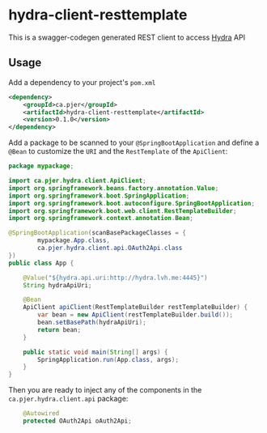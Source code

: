 # hydra-client-resttemplate

This is a swagger-codegen generated REST client to access [Hydra](https://github.com/ory/hydra) API

## Usage

Add a dependency to your project's `pom.xml` 

```xml
<dependency>
    <groupId>ca.pjer</groupId>
    <artifactId>hydra-client-resttemplate</artifactId>
    <version>0.1.0</version>
</dependency>
```

Add a package to be scanned to your `@SpringBootApplication` and define a `@Bean` to customize the `URI` and the `RestTemplate` of the `ApiClient`:

```java
package mypackage;

import ca.pjer.hydra.client.ApiClient;
import org.springframework.beans.factory.annotation.Value;
import org.springframework.boot.SpringApplication;
import org.springframework.boot.autoconfigure.SpringBootApplication;
import org.springframework.boot.web.client.RestTemplateBuilder;
import org.springframework.context.annotation.Bean;

@SpringBootApplication(scanBasePackageClasses = {
        mypackage.App.class,
        ca.pjer.hydra.client.api.OAuth2Api.class
})
public class App {

    @Value("${hydra.api.uri:http://hydra.lvh.me:4445}")
    String hydraApiUri;

    @Bean
    ApiClient apiClient(RestTemplateBuilder restTemplateBuilder) {
        var bean = new ApiClient(restTemplateBuilder.build());
        bean.setBasePath(hydraApiUri);
        return bean;
    }

    public static void main(String[] args) {
        SpringApplication.run(App.class, args);
    }
}
```

Then you are ready to inject any of the components in the `ca.pjer.hydra.client.api` package:

```java
    @Autowired
    protected OAuth2Api oAuth2Api;
```
